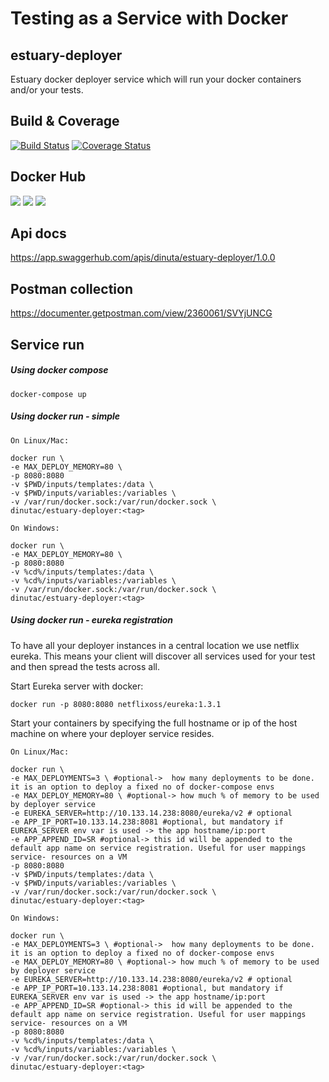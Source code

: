 # Testing as a Service with Docker
## estuary-deployer
Estuary docker deployer service which will run your docker containers and/or your tests.  

## Build & Coverage
[![Build Status](https://travis-ci.org/dinuta/estuary-deployer.svg?branch=master)](https://travis-ci.org/dinuta/estuary-deployer)
[![Coverage Status](https://coveralls.io/repos/github/dinuta/estuary-deployer/badge.svg?branch=master)](https://coveralls.io/github/dinuta/estuary-deployer?branch=master)
## Docker Hub
[![](https://images.microbadger.com/badges/image/dinutac/estuary-deployer.svg)](https://microbadger.com/images/dinutac/estuary-deployer "Get your own image badge on microbadger.com") [![](https://images.microbadger.com/badges/version/dinutac/estuary-deployer.svg)](https://microbadger.com/images/dinutac/estuary-deployer "Get your own version badge on microbadger.com") ![](https://img.shields.io/docker/pulls/dinutac/estuary-deployer.svg)

## Api docs 
https://app.swaggerhub.com/apis/dinuta/estuary-deployer/1.0.0

## Postman collection
https://documenter.getpostman.com/view/2360061/SVYjUNCG


## Service run
##### Using docker compose 
    docker-compose up
    
##### Using docker run - simple 
    On Linux/Mac:
    
    docker run \ 
    -e MAX_DEPLOY_MEMORY=80 \
    -p 8080:8080
    -v $PWD/inputs/templates:/data \ 
    -v $PWD/inputs/variables:/variables \
    -v /var/run/docker.sock:/var/run/docker.sock \
    dinutac/estuary-deployer:<tag>
    
    On Windows:
            
    docker run \ 
    -e MAX_DEPLOY_MEMORY=80 \
    -p 8080:8080
    -v %cd%/inputs/templates:/data \ 
    -v %cd%/inputs/variables:/variables \
    -v /var/run/docker.sock:/var/run/docker.sock \
    dinutac/estuary-deployer:<tag>


##### Using docker run - eureka registration
To have all your deployer instances in a central location we use netflix eureka. This means your client will discover
all services used for your test and then spread the tests across all.  

Start Eureka server with docker:  

    docker run -p 8080:8080 netflixoss/eureka:1.3.1  

Start your containers by specifying the full hostname or ip of the host machine on where your deployer service resides.  

    On Linux/Mac:

    docker run \
    -e MAX_DEPLOYMENTS=3 \ #optional->  how many deployments to be done. it is an option to deploy a fixed no of docker-compose envs
    -e MAX_DEPLOY_MEMORY=80 \ #optional-> how much % of memory to be used by deployer service
    -e EUREKA_SERVER=http://10.133.14.238:8080/eureka/v2 # optional
    -e APP_IP_PORT=10.133.14.238:8081 #optional, but mandatory if EUREKA_SERVER env var is used -> the app hostname/ip:port
    -e APP_APPEND_ID=SR #optional-> this id will be appended to the default app name on service registration. Useful for user mappings service- resources on a VM
    -p 8080:8080
    -v $PWD/inputs/templates:/data \
    -v $PWD/inputs/variables:/variables \
    -v /var/run/docker.sock:/var/run/docker.sock \
    dinutac/estuary-deployer:<tag>

    On Windows:

    docker run \
    -e MAX_DEPLOYMENTS=3 \ #optional->  how many deployments to be done. it is an option to deploy a fixed no of docker-compose envs
    -e MAX_DEPLOY_MEMORY=80 \ #optional-> how much % of memory to be used by deployer service
    -e EUREKA_SERVER=http://10.133.14.238:8080/eureka/v2 # optional
    -e APP_IP_PORT=10.133.14.238:8081 #optional, but mandatory if EUREKA_SERVER env var is used -> the app hostname/ip:port
    -e APP_APPEND_ID=SR #optional-> this id will be appended to the default app name on service registration. Useful for user mappings service- resources on a VM
    -p 8080:8080
    -v %cd%/inputs/templates:/data \
    -v %cd%/inputs/variables:/variables \
    -v /var/run/docker.sock:/var/run/docker.sock \
    dinutac/estuary-deployer:<tag>
